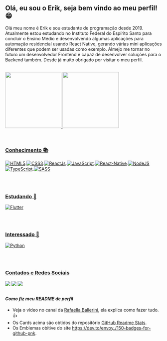 ## Olá, eu sou o Erik, seja bem vindo ao meu perfil!😁
 Olá meu nome é Erik e sou estudante de programação desde 2019. Atualmente estou estudando no Instituto Federal do Espírito Santo para concluir o Ensino Médio e desenvolvendo algumas aplicações para automação residencial usando React Native, gerando várias mini aplicações diferentes que podem ser usadas como exemplo. Almejo me tornar no futuro um desenvolvedor Frontend e capaz de desenvolver soluções para o Backend também. Desde já muito obrigado por visitar o meu perfil.
 
 <br>
 <div>
  <a href="https://github.com/erikgomessiqueira">
  <img height="180em" src="https://github-readme-stats.vercel.app/api?username=erikgomessiqueira&show_icons=true&theme=vision-friendly-dark&include_all_commits=true&count_private=true"/>
  <img height="180em" src="https://github-readme-stats.vercel.app/api/top-langs/?username=erikgomessiqueira&layout=compact&langs_count=7&theme=vision-friendly-dark"/>
</div>
<br>

 
 <br>
 
<div style="display: inline_block">
 <h3>Conhecimento 📚</h3>
  <img align="center" alt="HTML5" src="https://img.shields.io/badge/HTML5-E34F26?style=for-the-badge&logo=html5&logoColor=white">
  <img align="center" alt="CSS3" src="https://img.shields.io/badge/CSS3-1572B6?style=for-the-badge&logo=css3&logoColor=white">
  <img align="center" alt="ReactJs" src="https://img.shields.io/badge/React-20232A?style=for-the-badge&logo=react&logoColor=61DAFB">
  <img align="center" alt="JavaScript" src="https://img.shields.io/badge/JavaScript-F7DF1E?style=for-the-badge&logo=javascript&logoColor=black">
  <img align="center" alt="React-Native" src="https://img.shields.io/badge/React_Native-20232A?style=for-the-badge&logo=react&logoColor=61DAFB">
  <img align="center" alt="NodeJS" src="https://img.shields.io/badge/Node.js-43853D?style=for-the-badge&logo=node.js&logoColor=white">
  <img align="center" alt="TypeScript" src="https://img.shields.io/badge/TypeScript-007ACC?style=for-the-badge&logo=typescript&logoColor=white">
 <img align="center" alt="SASS" src="https://img.shields.io/badge/styled--components-DB7093?style=for-the-badge&logo=styled-components&logoColor=white">
</div>
 
 ##
 <br>
 <div style="display: inline_block">
 <h3>Estudando 📍</h3>
  <img align="center" alt="Flutter" src="https://img.shields.io/badge/Flutter-5BC2F0?style=for-the-badge&logo=flutter&logoColor=white">
</div>
 
 ##
 <br>
  <div style="display: inline_block">
 <h3>Interessado 👀</h3>
  <img align="center" alt="Python" src="https://img.shields.io/badge/Python-14354C?style=for-the-badge&logo=python&logoColor=white">
</div>
  
 ## 
 
 <br>
 
  <div>
  <h3>Contados e Redes Sociais</h3>
  <a href="https://instagram.com/eriksangomes" target="_blank"><img src="https://img.shields.io/badge/-Instagram-B53033?style=for-the-badge&logo=instagram&logoColor=white" target="_blank"></a>
  <a href = "mailto:erikgomessiqueira@gmail.com?"><img src="https://img.shields.io/badge/Gmail-D14836?style=for-the-badge&logo=gmail&logoColor=white"></a>
  <a href="https://www.linkedin.com/in/erik-gomes-siqueira-893a4b1b9" target="_blank"><img src="https://img.shields.io/badge/-LinkedIn-%230077B5?style=for-the-badge&logo=linkedin&logoColor=white" target="_blank"></a> 
</div>
  
  ##
 
 ####  _Como fiz meu README de perfil_
  - Veja o vídeo no canal da [Rafaella Ballerini](https://www.youtube.com/watch?v=TsaLQAetPLU), ela explica como fazer tudo.👍
  - Os Cards acima são obtidos do repositório [GitHub Readme Stats](https://github.com/anuraghazra/github-readme-stats).
  - Os Emblemas obitive do site <https://dev.to/envoy_/150-badges-for-github-pnk>.
